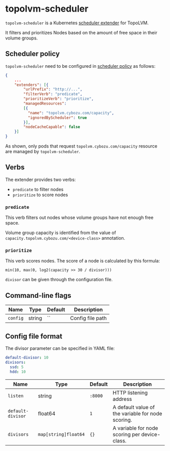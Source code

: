 topolvm-scheduler
=================

`topolvm-scheduler` is a Kubernetes [scheduler extender](https://github.com/kubernetes/community/blob/master/contributors/design-proposals/scheduling/scheduler_extender.md) for TopoLVM.

It filters and prioritizes Nodes based on the amount of free space in their volume groups.

Scheduler policy
----------------

`topolvm-scheduler` need to be configured in [scheduler policy](https://pkg.go.dev/k8s.io/kubernetes@v1.17.3/pkg/scheduler/apis/config?tab=doc#Policy) as follows:

```json
{
    ...
    "extenders": [{
        "urlPrefix": "http://...",
        "filterVerb": "predicate",
        "prioritizeVerb": "prioritize",
        "managedResources":
        [{
          "name": "topolvm.cybozu.com/capacity",
          "ignoredByScheduler": true
        }],
        "nodeCacheCapable": false
    }]
}
```

As shown, only pods that request `topolvm.cybozu.com/capacity` resource are
managed by `topolvm-scheduler`.

Verbs
-----

The extender provides two verbs:

- `predicate` to filter nodes
- `prioritize` to score nodes

### `predicate`

This verb filters out nodes whose volume groups have not enough free space.

Volume group capacity is identified from the value of `capacity.topolvm.cybozu.com/<device-class>`
annotation.

### `prioritize`

This verb scores nodes.  The score of a node is calculated by this formula:

    min(10, max(0, log2(capacity >> 30 / divisor)))

`divisor` can be given through the configuration file.

Command-line flags
------------------

| Name      | Type    | Default | Description            |
| --------- | ------- | ------- | ---------------------- |
| `config`  | string  | ``      | Config file path       |

Config file format
------------------

The divisor parameter can be specified in YAML file:

```yaml
default-divisor: 10
divisors:
  ssd: 5
  hdd: 10
```

| Name              | Type                 | Default | Description                                       |
| ----------------- | -------------------- | ------- | ------------------------------------------------- |
| `listen`          | string               | `:8000` | HTTP listening address                            |
| `default-divisor` | float64              | `1`     | A default value of the variable for node scoring. |
| `divisors`        | `map[string]float64` | `{}`    | A variable for node scoring per device-class.     |
